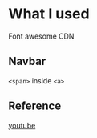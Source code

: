 # What I used

Font awesome CDN

## Navbar

`<span>` inside `<a>`

## Reference

[youtube](https://www.youtube.com/watch?v=Slxdo0Dqxlk)
